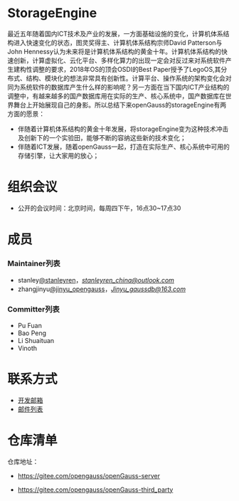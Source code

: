 # StorageEngine
  最近五年随着国内ICT技术及产业的发展，一方面基础设施的变化，计算机体系结构进入快速变化的状态，图灵奖得主、计算机体系结构宗师David Patterson与John Hennessy认为未来将是计算机体系结构的黄金十年。计算机体系结构的快速创新，计算虚拟化、云化平台、多样化算力的出现一定会对反过来对系统软件产生建构性调整的要求，2018年OS的顶会OSDI的Best Paper授予了LegoOS,其分布式、结构、模块化的想法非常具有创新性。计算平台、操作系统的架构变化会对同为系统软件的数据库产生什么样的影响呢？另一方面在当下国内ICT产业结构的调整中，有越来越多的国产数据库用在实际的生产、核心系统中，国产数据库在世界舞台上开始展现自己的身影。所以总结下来openGauss的storageEngine有两方面的愿景：
- 伴随着计算机体系结构的黄金十年发展，将storageEngine变为这种技术冲击及创新下的一个实验田，能够不断的容纳这些新的技术变化；
- 伴随着ICT发展，随着openGauss一起，打造在实际生产、核心系统中可用的存储引擎，让大家用的放心；
  

# 组织会议

- 公开的会议时间：北京时间，每周四下午，16点30~17点30

# 成员
### Maintainer列表

- stanley[@stanleyren](https://gitee.com/stanleyren)，*stanleyren_china@outlook.com*
- zhangjinyu[@jinyu_opengauss](https://gitee.com/18510919607)，*Jinyu_gaussdb@163.com*


### Committer列表

- Pu Fuan
- Bao Peng
- Li Shuaituan
- Vinoth


# 联系方式
- [开发邮箱](community@opengauss.org)
- [邮件列表](storageengine@opengauss.org)



# 仓库清单


仓库地址：

- https://gitee.com/opengauss/openGauss-server

- https://gitee.com/opengauss/openGauss-third_party

